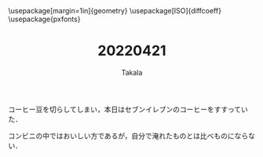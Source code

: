 ﻿---
title: 20220421
yesterday: 20220420
tomorrow: 20220422
days: 846
author: Takala
header-includes:
  - \usepackage[margin=1in]{geometry}
  - \usepackage[ISO]{diffcoeff}
  - \usepackage{pxfonts}
---



コーヒー豆を切らしてしまい，本日はセブンイレブンのコーヒーをすすっていた．


コンビニの中ではおいしい方であるが，自分で淹れたものとは比べものにならない．

